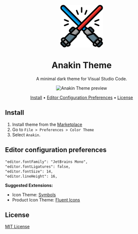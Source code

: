 <div align="center">

<img src="./icon.png" width="140" />

# Anakin Theme

A minimal dark theme for Visual Studio Code.

<img alt="Anakin Theme preview" src="https://i.imgur.com/Mj7vWTK.png" />

<a href="#install">Install</a> • <a href="#editor-configuration-preferences">Editor Configuration Preferences</a> • <a href="#license">License</a>

</div>

## Install

1. Install theme from the [Marketplace](https://marketplace.visualstudio.com/items?itemName=laporeon.anakin-theme)
2. Go to `File > Preferences > Color Theme`
3. Select `Anakin`.

## Editor configuration preferences

```
"editor.fontFamily": "JetBrains Mono",
"editor.fontLigatures": false,
"editor.fontSize": 14,
"editor.lineHeight": 16,
```

**Suggested Extensions:**

- Icon Theme: [Symbols](https://marketplace.visualstudio.com/items?itemName=miguelsolorio.symbols)
- Product Icon Theme: [Fluent Icons](https://marketplace.visualstudio.com/items?itemName=miguelsolorio.fluent-icons)

## License

[MIT License](./LICENSE.md)
